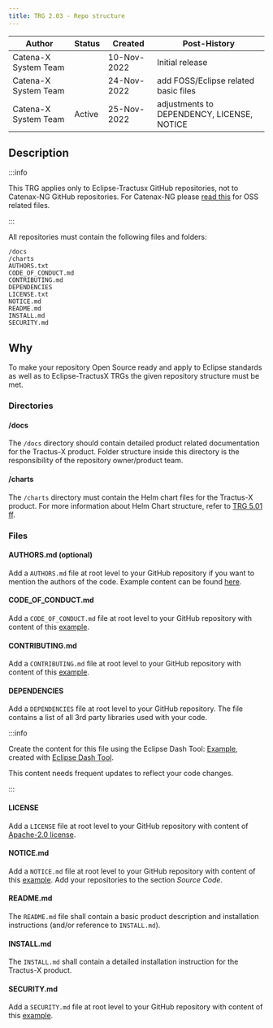 ```yaml
---
title: TRG 2.03 - Repo structure
---
```


| Author                | Status | Created     | Post-History                               |
|-----------------------|--------|-------------|--------------------------------------------|
| Catena-X System Team  |        | 10-Nov-2022 | Initial release                            |
| Catena-X System Team  |        | 24-Nov-2022 | add FOSS/Eclipse related basic files       |
| Catena-X System Team  | Active | 25-Nov-2022 | adjustments to DEPENDENCY, LICENSE, NOTICE |

## Description

:::info

This TRG applies only to Eclipse-Tractusx GitHub repositories, not to Catenax-NG GitHub repositories. For Catenax-NG
please [read this](https://github.com/catenax-ng/foss-example#readme) for OSS related files.

:::

All repositories must contain the following files and folders:

```shell
/docs
/charts
AUTHORS.txt
CODE_OF_CONDUCT.md
CONTRIBUTING.md
DEPENDENCIES
LICENSE.txt
NOTICE.md
README.md
INSTALL.md
SECURITY.md
```

## Why

To make your repository Open Source ready and apply to Eclipse standards as well as to Eclipse-TractusX TRGs the
given repository structure must be met.

### Directories

#### /docs

The `/docs` directory should contain detailed product related documentation for the Tractus-X product. Folder structure
inside this directory is the responsibility of the repository owner/product team.

#### /charts

The `/charts` directory must contain the Helm chart files for the Tractus-X product. For more information about Helm
Chart structure, refer to [TRG 5.01 ff](../trg-5/trg-5-1).

### Files

#### AUTHORS.md (optional)

Add a `AUTHORS.md` file at root level to your GitHub repository if you want to mention the authors of the code. Example
content can be found [here](assets/AUTHORS.txt).

#### CODE_OF_CONDUCT.md

Add a `CODE_OF_CONDUCT.md` file at root level to your GitHub repository with content of
this [example](assets/CODE_OF_CONDUCT.txt).

#### CONTRIBUTING.md

Add a `CONTRIBUTING.md` file at root level to your GitHub repository with content of
this [example](assets/CONTRIBUTING.txt).

#### DEPENDENCIES

Add a `DEPENDENCIES` file at root level to your GitHub repository. The file contains a list of all 3rd party libraries
used with your code.

:::info

Create the content for this file using the Eclipse Dash
Tool: [Example](https://github.com/eclipse-tractusx/sldt-semantic-hub/blob/main/DEPENDENCIES), created
with [Eclipse Dash Tool](https://github.com/eclipse/dash-licenses#readme).

This content needs frequent updates to reflect your code changes.

:::

#### LICENSE

Add a `LICENSE` file at root level to your GitHub repository with content
of [Apache-2.0 license](https://www.apache.org/licenses/LICENSE-2.0.txt).

#### NOTICE.md

Add a `NOTICE.md` file at root level to your GitHub repository with content of this [example](assets/NOTICE.txt). Add
your repositories to the section _Source Code_.

#### README.md

The `README.md` file shall contain a basic product description and installation instructions (and/or reference
to `INSTALL.md`).

#### INSTALL.md

The `INSTALL.md` shall contain a detailed installation instruction for the Tractus-X product.

#### SECURITY.md

Add a `SECURITY.md` file at root level to your GitHub repository with content of this [example](assets/SECURITY.txt).
